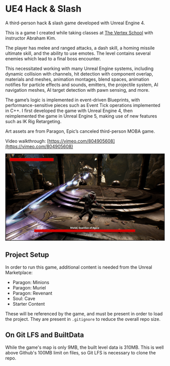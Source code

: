 # UE4 Hack & Slash

A third-person hack & slash game developed with Unreal Engine 4.

This is a game I created while taking classes at [The Vertex School](https://www.vertexschool.com/) with instructor Abraham Kim.

The player has melee and ranged attacks, a dash skill, a homing missile ultimate skill, and the ability to use emotes. The level contains several enemies which lead to a final boss encounter.

This necessitated working with many Unreal Engine systems, including dynamic collision with channels, hit detection with component overlap, materials and meshes, animation montages, blend spaces, animation notifies for particle effects and sounds, emitters, the projectile system, AI navigation meshes, AI target detection with pawn sensing, and more.

The game’s logic is implemented in event-driven Blueprints, with performance-sensitive pieces such as Event Tick operations implemented in C++. I first developed the game with Unreal Engine 4, then reimplemented the game in Unreal Engine 5, making use of new features such as IK Rig Retargeting.

Art assets are from Paragon, Epic’s canceled third-person MOBA game.

Video walkthrough: [https://vimeo.com/804905608](https://vimeo.com/804905608)

<img src="HackAndSlash.png" alt="UE4 Hack & Slash Screenshot" />

## Project Setup

In order to run this game, additional content is needed from the Unreal Marketplace:

- Paragon: Minions
- Paragon: Muriel
- Paragon: Revenant
- Soul: Cave
- Starter Content

These will be referenced by the game, and must be present in order to load the
project. They are present in `.gitignore` to reduce the overall repo size.

## On Git LFS and BuiltData

While the game's map is only 9MB, the built level data is 310MB. This is well
above Github's 100MB limit on files, so Git LFS is necessary to clone the repo.
